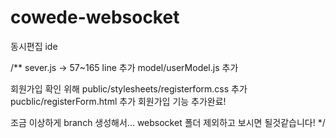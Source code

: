 # cowede-websocket
동시편집 ide

/**
sever.js -> 57~165 line 추가
model/userModel.js 추가

회원가입 확인 위해
public/stylesheets/registerform.css 추가
pucblic/registerForm.html 추가
회원가입 기능 추가완료!

조금 이상하게 branch 생성해서... websocket 폴더 제외하고 보시면 될것같습니다!
*/
